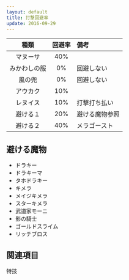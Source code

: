 ```yaml
---
layout: default
title: 打撃回避率
update: 2016-09-29
---
```



| 種類 | 回避率 | 備考 |
|:----:|:------:|:-----|
| マヌーサ | 40% |
| みかわしの服 | 0% | 回避しない |
| 風の兜 | 0% | 回避しない
| アウカク | 10% |
| レヌイス | 10% | 打撃打ち払い |
| 避ける１ | 20% | 避ける魔物参照 |
| 避ける２ | 40% | メラゴースト |


## 避ける魔物

* ドラキー
* ドラキーマ
* タホドラキー
* キメラ
* メイジキメラ
* スターキメラ
* 武道家モーニ
* 影の騎士
* ゴールドスライム
* リッチブロス

## 関連項目

特技
